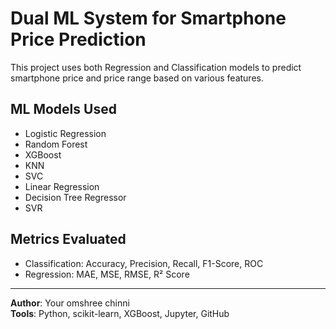 # Dual ML System for Smartphone Price Prediction

This project uses both Regression and Classification models to predict smartphone price and price range based on various features.

## ML Models Used

- Logistic Regression
- Random Forest
- XGBoost
- KNN
- SVC
- Linear Regression
- Decision Tree Regressor
- SVR

## Metrics Evaluated

- Classification: Accuracy, Precision, Recall, F1-Score, ROC
- Regression: MAE, MSE, RMSE, R² Score

---

**Author**: Your omshree chinni  
**Tools**: Python, scikit-learn, XGBoost, Jupyter, GitHub
